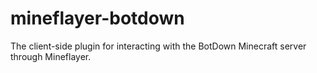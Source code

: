 # mineflayer-botdown
The client-side plugin for interacting with the BotDown Minecraft server through Mineflayer.
